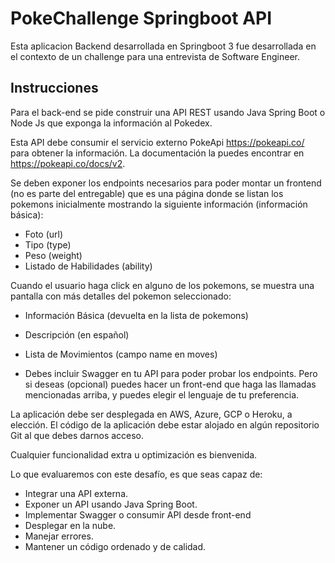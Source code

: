 # PokeChallenge Springboot API

Esta aplicacion Backend desarrollada en Springboot 3 fue desarrollada en el contexto de un challenge para una entrevista de Software Engineer.

## Instrucciones
Para el back-end se pide construir una API REST usando Java Spring Boot o Node Js que exponga la información al Pokedex.

Esta API debe consumir el servicio externo PokeApi https://pokeapi.co/ para obtener la información. La documentación la puedes encontrar en https://pokeapi.co/docs/v2.

Se deben exponer los endpoints necesarios para poder montar un frontend (no es parte del entregable) que es una página donde se listan los pokemons inicialmente mostrando la siguiente información (información básica):
* Foto (url)
* Tipo (type)
* Peso (weight)
* Listado de Habilidades (ability)

Cuando el usuario haga click en alguno de los pokemons, se muestra una pantalla con más detalles del pokemon seleccionado:
* Información Básica (devuelta en la lista de pokemons)
* Descripción (en español)
* Lista de Movimientos (campo name en moves)

* Debes incluir Swagger en tu API para poder probar los endpoints. Pero si deseas (opcional) puedes hacer un front-end que haga las llamadas mencionadas arriba, y puedes elegir el lenguaje de tu preferencia.

La aplicación debe ser desplegada en AWS, Azure, GCP o Heroku, a elección. El código de la aplicación debe estar alojado en algún repositorio Git al que debes darnos acceso.

Cualquier funcionalidad extra u optimización es bienvenida.

Lo que evaluaremos con este desafío, es que seas capaz de:
* Integrar una API externa.
* Exponer un API usando Java Spring Boot.
* Implementar Swagger o consumir API desde front-end
* Desplegar en la nube.
* Manejar errores.
* Mantener un código ordenado y de calidad.
